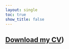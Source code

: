 ```yaml
---
layout: single
toc: true
show_title: false
---
```


## [Download my CV](https://www.dropbox.com/s/6w2lth6jerdp0sz/DuiyiDAI_CV.pdf?dl=0))
